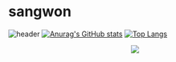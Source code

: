 # sangwon
![header](https://capsule-render.vercel.app/api?type=waving&color=auto&height=300&section=header&text=SangwonKang&fontSize=90)
[![Anurag's GitHub stats](https://github-readme-stats.vercel.app/api?username=ksone02)](https://github.com/anuraghazra/github-readme-stats)
[![Top Langs](https://github-readme-stats.vercel.app/api/top-langs/?username=ksone02&layout=compact)](https://github.com/anuraghazra/github-readme-stats)

<p align="center">
<a href="https://www.instagram.com/ksone02/"><img src="https://img.shields.io/badge/ksone02-11B48A?style=flat-square&logo=instagram&logoColor=white&link=https://www.instagram.com/ksone02"/></a>
</p>
